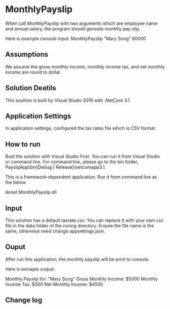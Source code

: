 # MonthlyPayslip

When call MonthlyPayslip with two arguments which are employee name and annual salary, the program should geneate monthly pay slip.

Here is example console input:
MonthlyPayslip "Mary Song" 60000


## Assumptions

We assume the gross monthly income, monthly income tax, and net monthly income are round to dollar.

## Solution Deatils
This soultion is built by Visual Studio 2019 with .NetCore 3.1.

## Application Settings
In application settings, configured the tax rates file which is CSV format.

## How to run
Buid the solution with Visual Studio First. You can run it from Visual Studio or command line. 
For command line, please go to the bin folder, PayslipApp\bin\[Debug | Release]\netcoreapp3.1.

This is a framework-dependent application. Run it from command line as the below

donet MonthlyPayslip.dll

## Input
This solution has a default taxrate.csv. You can replace it with your own csv file in the data folder of the runing directory.
Ensure the file name is the same, otherwise need change appsettings.json.

## Ouput
After run this application, the monthly payslip will be print to console.

Here is exmaple output:

Monthly Payslip for: "Mary Song"
Gross Monthly Income: $5000
Monthly Income Tax: $500
Net Monthly Income: $4500

## Change log

